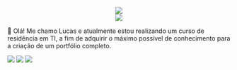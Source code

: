 <p align="center">
 <picture>
  <source
    srcset="https://github-readme-stats.vercel.app/api/top-langs/?username=LucasLatsch&show_icons=true&theme=dark"
    media="(prefers-color-scheme: dark)"
  />
  <img src="https://github-readme-stats.vercel.app/api/top-langs/?username=LucasLatsch&show_icons=true" />
</picture>

</br>

<picture>
 <source
    srcset="https://github-readme-stats.vercel.app/api?username=LucasLatsch&show_icons=true&theme=dark"
    media="(prefers-color-scheme: dark)"
 />
 <source
    srcset="https://github-readme-stats.vercel.app/api?username=LucasLatsch&show_icons=true"
    media="(prefers-color-scheme: dark), (prefers-color-scheme: dark)"
 />
 <img src="https://github-readme-stats.vercel.app/api?username=LucasLatsch&show_icons=true" />
</picture>


</p>
 
👋 Olá! Me chamo Lucas e atualmente estou realizando um curso de residência em TI, a fim de adquirir o máximo possível de conhecimento para a criação de um portfólio completo.

  <a href="https://www.instagram.com/lucaslatsch" target="_blank"><img src="https://img.shields.io/badge/-Instagram-%23E4405F?style=for-the-badge&logo=instagram&logoColor=white" target="_blank"></a>
  <a href="https://discord.gg/TYEMHRhF" target="_blank"><img src="https://img.shields.io/badge/Discord-7289DA?style=for-the-badge&logo=discord&logoColor=white" target="_blank"></a>
  <a href = "mailto:bello-lucas@hotmail.com"><img src="https://img.shields.io/badge/-Gmail-%23333?style=for-the-badge&logo=gmail&logoColor=white" target="_blank"></a>

